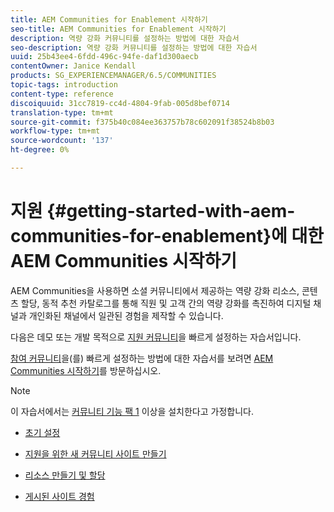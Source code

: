 ```yaml
---
title: AEM Communities for Enablement 시작하기
seo-title: AEM Communities for Enablement 시작하기
description: 역량 강화 커뮤니티를 설정하는 방법에 대한 자습서
seo-description: 역량 강화 커뮤니티를 설정하는 방법에 대한 자습서
uuid: 25b43ee4-6fdd-496c-94fe-daf1d300aecb
contentOwner: Janice Kendall
products: SG_EXPERIENCEMANAGER/6.5/COMMUNITIES
topic-tags: introduction
content-type: reference
discoiquuid: 31cc7819-cc4d-4804-9fab-005d8bef0714
translation-type: tm+mt
source-git-commit: f375b40c084ee363757b78c602091f38524b8b03
workflow-type: tm+mt
source-wordcount: '137'
ht-degree: 0%

---
```



# 지원 {#getting-started-with-aem-communities-for-enablement}에 대한 AEM Communities 시작하기

AEM Communities을 사용하면 소셜 커뮤니티에서 제공하는 역량 강화 리소스, 콘텐츠 할당, 동적 추천 카탈로그를 통해 직원 및 고객 간의 역량 강화를 촉진하여 디지털 채널과 개인화된 채널에서 일관된 경험을 제작할 수 있습니다.

다음은 데모 또는 개발 목적으로 [지원 커뮤니티](overview.md#enablement-community)을 빠르게 설정하는 자습서입니다.

[참여 커뮤니티](overview.md#engagement-community)을(를) 빠르게 설정하는 방법에 대한 자습서를 보려면 [AEM Communities 시작하기](getting-started.md)를 방문하십시오.

>[!NOTE]
>
>이 자습서에서는 [커뮤니티 기능 팩 1](deploy-communities.md#latestfeaturepack) 이상을 설치한다고 가정합니다.

* [초기 설정](enablement-setup.md)

* [지원을 위한 새 커뮤니티 사이트 만들기](enablement-create-site.md)

* [리소스 만들기 및 할당](resource.md)

* [게시된 사이트 경험](enablement-published-site.md)

